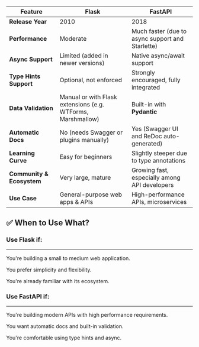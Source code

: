 | Feature                   | **Flask**                                                   | **FastAPI**                                      |
| ------------------------- | ----------------------------------------------------------- | ------------------------------------------------ |
| **Release Year**          | 2010                                                        | 2018                                             |
| **Performance**           | Moderate                                                    | Much faster (due to async support and Starlette) |
| **Async Support**         | Limited (added in newer versions)                           | Native async/await support                       |
| **Type Hints Support**    | Optional, not enforced                                      | Strongly encouraged, fully integrated            |
| **Data Validation**       | Manual or with Flask extensions (e.g. WTForms, Marshmallow) | Built-in with **Pydantic**                       |
| **Automatic Docs**        | No (needs Swagger or plugins manually)                      | Yes (Swagger UI and ReDoc auto-generated)        |
| **Learning Curve**        | Easy for beginners                                          | Slightly steeper due to type annotations         |
| **Community & Ecosystem** | Very large, mature                                          | Growing fast, especially among API developers    |
| **Use Case**              | General-purpose web apps & APIs                             | High-performance APIs, microservices             |




✅ When to Use What?
---

### Use Flask if:
---

You're building a small to medium web application.

You prefer simplicity and flexibility.

You're already familiar with its ecosystem.


### Use FastAPI if:
---

You're building modern APIs with high performance requirements.

You want automatic docs and built-in validation.

You're comfortable using type hints and async.







